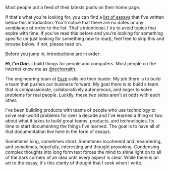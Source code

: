 
Most people put a feed of their latests posts on their home page.

If that's what you're looking for, you can find a [list of essays][] that I've written below this introduction. You'll notice that there are no dates or any semblance of order to the list. That's intentional, I try to avoid topics that expire with time. If you've read this before and you're looking for something specific (or just looking for something new to read), feel free to skip this and browse below. If not, please read on.

Before you jump in, introductions are in order:

_**Hi, I'm Dan.**_ I build things for people and computers. Most people on the internet know me as [@techwraith][].

The engineering team at [Eaze][] calls me their leader. My job there is to build a team that pushes our business forward. My goal there is to build a team that is compassionate, collaboratively autonomous, and eager to solve problems for real people. Luckily, these two sides aren't at odds with each other.

I've been building products with teams of people who use technology to solve real-world problems for over a decade and I've learned a thing or two about what it takes to build great teams, products, and technologies. Its time to start documenting the things I've learned. The goal is to have all of that documentation live here in the form of essays.

Sometimes long, sometimes short. Sometimes incoherent and meandering, and sometimes, hopefully, interesting and thought provoking. Condensing complex thoughts into long form text forces the mind to shine light on to all of the dark corners of an idea until every aspect is clear. While there is an art to the essay, it's this clarity of thought that I seek when I write.

[list of essays]: #essays
[@techwraith]: https://twitter.com/techwraith
[Eaze]: https://www.eaze.com
